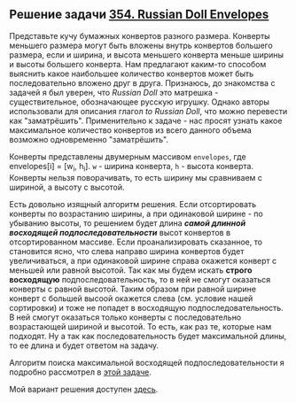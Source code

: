 ## Решение задачи [354. Russian Doll Envelopes](https://leetcode.com/problems/russian-doll-envelopes/)

Представьте кучу бумажных конвертов разного размера. Конверты меньшего размера могут быть вложены внутрь конвертов большего размера, если и ширина, и высота меньшего конверта меньше ширины и высоты большего конверта. Нам предлагают каким-то способом выяснить какое наибольшее количество конвертов может быть последовательно вложено друг в друга. Признаюсь, до знакомства с задачей я был уверен, что *Russian Doll* это матрешка - существительное, обозначающее русскую игрушку. Однако авторы использовали для описания глагол *to Russian Doll*, что можно перевести как "заматрёшить". Применительно к задаче - нас просят узнать какое максимальное количество конвертов из всего данного объема возможно одновременно "заматрёшить".

Конверты представлены двумерным массивом `envelopes`, где envelopes\[i\] = \[w<sub>i</sub>, h<sub>i</sub>\]. `w` - ширина конверта, `h` - высота конверта. Конверты нельзя поворачивать, то есть ширину мы сравниваем с шириной, а высоту с высотой.

Есть довольно изящный алгоритм решения. Если отсортировать конверты по возрастанию ширины, а при одинаковой ширине - по убыванию высоты, то решением будет длина ***самой длинной восходящей подпоследовательности*** высот конвертов в отсортированном массиве. Если проанализировать сказанное, то становится ясно, что слева направо ширина конвертов будет увеличиваться, а при одинаковой ширине справа окажется конверт с меньшей или равной высотой. Так как мы будем искать **строго восходящую** подпоследовательность, то в ней не смогут оказаться конверты с равной высотой. Таким образом при равной ширине конверт с большей высоой окажется слева (см. условие нашей сортировки) и тоже не попадет в восходящую подпоследовательность. В ней смогут оказаться только конверты с последовательно возрастающей шириной и высотой. То есть, как раз те, которые нам подходят. Ну а так как последовательность будет максимальной длины, то ее длина и будет ответом на задачу.

Алгоритм поиска максимальной восходящей подпоследовательности я подробно рассмотрел в [этой задаче](../300_Longest_Increasing_Subsequence/).

Мой вариант решения доступен [здесь](solution.cpp).